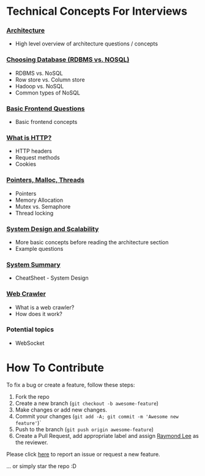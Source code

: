 # Technical Concepts For Interviews

### [Architecture](/Architecture.md)
- High level overview of architecture questions / concepts

### [Choosing Database (RDBMS vs. NOSQL)](/ChoosingDB.md)
- RDBMS vs. NoSQL
- Row store vs. Column store
- Hadoop vs. NoSQL
- Common types of NoSQL

### [Basic Frontend Questions](/Frontend.md)
- Basic frontend concepts

### [What is HTTP?](/HTTP.md)
- HTTP headers
- Request methods
- Cookies

### [Pointers, Malloc, Threads](/Memory.md)
- Pointers
- Memory Allocation
- Mutex vs. Semaphore
- Thread locking

### [System Design and Scalability](/SystemDesign.md)
- More basic concepts before reading the architecture section
- Example questions

### [System Summary](/SystemSummary.md)
- CheatSheet - System Design

### [Web Crawler](/WebCrawler.md)
- What is a web crawler?
- How does it work?

### Potential topics
- WebSocket

# How To Contribute

To fix a bug or create a feature, follow these steps:

1. Fork the repo
2. Create a new branch (`git checkout -b awesome-feature`)
3. Make changes or add new changes.
5. Commit your changes (`git add -A; git commit -m 'Awesome new feature'`)`
6. Push to the branch (`git push origin awesome-feature`)
7. Create a Pull Request, add appropriate label and assign [Raymond Lee](https://www.github.com/rlee0525) as the reviewer.

Please click [here](https://github.com/rlee0525/TechnicalConceptsForInterviews/issues/new) to report an issue or request a new feature.

... or simply star the repo :D
